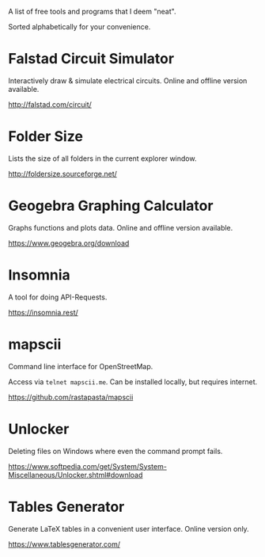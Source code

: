 A list of free tools and programs that I deem "neat". 

Sorted alphabetically for your convenience.

# Falstad Circuit Simulator

Interactively draw & simulate electrical circuits. Online and offline version available.

http://falstad.com/circuit/

# Folder Size

Lists the size of all folders in the current explorer window. 

http://foldersize.sourceforge.net/

# Geogebra Graphing Calculator

Graphs functions and plots data. Online and offline version available.

https://www.geogebra.org/download

# Insomnia

A tool for doing API-Requests.

https://insomnia.rest/

# mapscii

Command line interface for OpenStreetMap.

Access via `telnet mapscii.me`. Can be installed locally, but requires internet.

https://github.com/rastapasta/mapscii

# Unlocker

Deleting files on Windows where even the command prompt fails.

https://www.softpedia.com/get/System/System-Miscellaneous/Unlocker.shtml#download

# Tables Generator

Generate LaTeX tables in a convenient user interface. Online version only.

https://www.tablesgenerator.com/
